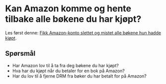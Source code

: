 Kan Amazon komme og hente tilbake alle bøkene du har kjøpt?
===========================================================

Les først denne:
[Fikk Amazon-konto slettet og mistet alle bøkene hun hadde kjøpt](http://www.nrk.no/kultur/mistet-alle-kindle-bokene-1.8367977).

Spørsmål
--------
* Har Amazon lov til å ta fra deg bøkene du har kjøpt?
* Hva har du kjøpt når du betaler for en bok på Amazon?
* Har du lov til å fjerne DRM fra bøker du har betalt for på Amazon?
